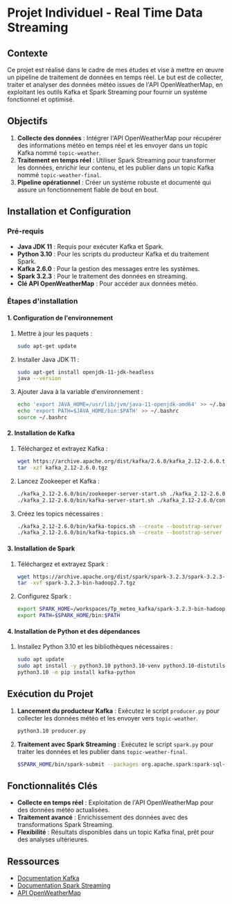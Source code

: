 # Projet Individuel - Real Time Data Streaming

## Contexte
Ce projet est réalisé dans le cadre de mes études et vise à mettre en œuvre un pipeline de traitement de données en temps réel. Le but est de collecter, traiter et analyser des données météo issues de l'API OpenWeatherMap, en exploitant les outils Kafka et Spark Streaming pour fournir un système fonctionnel et optimisé.



## Objectifs
1. **Collecte des données** : Intégrer l'API OpenWeatherMap pour récupérer des informations météo en temps réel et les envoyer dans un topic Kafka nommé `topic-weather`.
2. **Traitement en temps réel** : Utiliser Spark Streaming pour transformer les données, enrichir leur contenu, et les publier dans un topic Kafka nommé `topic-weather-final`.
3. **Pipeline opérationnel** : Créer un système robuste et documenté qui assure un fonctionnement fiable de bout en bout.



## Installation et Configuration

### Pré-requis
- **Java JDK 11** : Requis pour exécuter Kafka et Spark.
- **Python 3.10** : Pour les scripts du producteur Kafka et du traitement Spark.
- **Kafka 2.6.0** : Pour la gestion des messages entre les systèmes.
- **Spark 3.2.3** : Pour le traitement des données en streaming.
- **Clé API OpenWeatherMap** : Pour accéder aux données météo.

### Étapes d'installation

#### 1. Configuration de l'environnement
1. Mettre à jour les paquets :
   ```bash
   sudo apt-get update
   ```

2. Installer Java JDK 11 :
   ```bash
   sudo apt-get install openjdk-11-jdk-headless
   java --version
   ```

3. Ajouter Java à la variable d'environnement :
   ```bash
   echo 'export JAVA_HOME=/usr/lib/jvm/java-11-openjdk-amd64' >> ~/.bashrc
   echo 'export PATH=$JAVA_HOME/bin:$PATH' >> ~/.bashrc
   source ~/.bashrc
   ```

#### 2. Installation de Kafka
1. Téléchargez et extrayez Kafka :
   ```bash
   wget https://archive.apache.org/dist/kafka/2.6.0/kafka_2.12-2.6.0.tgz
   tar -xzf kafka_2.12-2.6.0.tgz
   ```

2. Lancez Zookeeper et Kafka :
   ```bash
   ./kafka_2.12-2.6.0/bin/zookeeper-server-start.sh ./kafka_2.12-2.6.0/config/zookeeper.properties
   ./kafka_2.12-2.6.0/bin/kafka-server-start.sh ./kafka_2.12-2.6.0/config/server.properties
   ```

3. Créez les topics nécessaires :
   ```bash
   ./kafka_2.12-2.6.0/bin/kafka-topics.sh --create --bootstrap-server localhost:9092 --replication-factor 1 --partitions 1 --topic topic-weather
   ./kafka_2.12-2.6.0/bin/kafka-topics.sh --create --bootstrap-server localhost:9092 --replication-factor 1 --partitions 1 --topic topic-weather-final
   ```

#### 3. Installation de Spark
1. Téléchargez et extrayez Spark :
   ```bash
   wget https://archive.apache.org/dist/spark/spark-3.2.3/spark-3.2.3-bin-hadoop2.7.tgz
   tar -xvf spark-3.2.3-bin-hadoop2.7.tgz
   ```

2. Configurez Spark :
   ```bash
   export SPARK_HOME=/workspaces/Tp_meteo_kafka/spark-3.2.3-bin-hadoop2.7
   export PATH=$SPARK_HOME/bin:$PATH
   ```

#### 4. Installation de Python et des dépendances
1. Installez Python 3.10 et les bibliothèques nécessaires :
   ```bash
   sudo apt update
   sudo apt install -y python3.10 python3.10-venv python3.10-distutils
   python3.10 -m pip install kafka-python
   ```



## Exécution du Projet

1. **Lancement du producteur Kafka** : Exécutez le script `producer.py` pour collecter les données météo et les envoyer vers `topic-weather`.
   ```bash
   python3.10 producer.py
   ```

2. **Traitement avec Spark Streaming** : Exécutez le script `spark.py` pour traiter les données et les publier dans `topic-weather-final`.
   ```bash
   $SPARK_HOME/bin/spark-submit --packages org.apache.spark:spark-sql-kafka-0-10_2.12:3.2.3 spark.py
   ```


## Fonctionnalités Clés
- **Collecte en temps réel** : Exploitation de l'API OpenWeatherMap pour des données météo actualisées.
- **Traitement avancé** : Enrichissement des données avec des transformations Spark Streaming.
- **Flexibilité** : Résultats disponibles dans un topic Kafka final, prêt pour des analyses ultérieures.

## Ressources
- [Documentation Kafka](https://kafka.apache.org/documentation/)
- [Documentation Spark Streaming](https://spark.apache.org/docs/latest/streaming-programming-guide.html)
- [API OpenWeatherMap](https://openweathermap.org/api)
